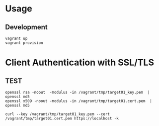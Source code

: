 # Usage
## Development
```
vagrant up
vagrant provision
```


# Client Authentication with SSL/TLS
## TEST
```
openssl rsa -noout  -modulus -in /vagrant/tmp/target01_key.pem  | openssl md5
openssl x509 -noout -modulus -in /vagrant/tmp/target01.cert.pem  | openssl md5
```

```
curl --key /vagrant/tmp/target01_key.pem --cert /vagrant/tmp/target01.cert.pem https://localhost -k
```
